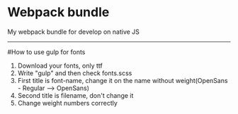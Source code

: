 # Webpack bundle
My webpack bundle for develop on native JS
***
#How to use gulp for fonts
1. Download your fonts, only ttf
2. Write "gulp" and then check fonts.scss
3. First title is font-name, change it on the name without weight(OpenSans - Regular --> OpenSans)
4. Second title is filename, don't change it
5. Change weight numbers correctly
